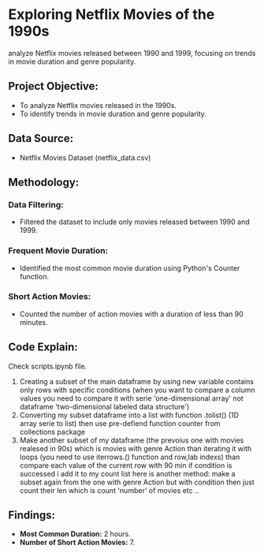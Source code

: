 # Exploring Netflix Movies of the 1990s
analyze Netflix movies released between 1990 and 1999, focusing on trends in movie duration and genre popularity.

## Project Objective:
- To analyze Netflix movies released in the 1990s.
- To identify trends in movie duration and genre popularity.

## Data Source:
- Netflix Movies Dataset (netflix_data.csv)

## Methodology:

### Data Filtering:
- Filtered the dataset to include only movies released between 1990 and 1999.

### Frequent Movie Duration:
- Identified the most common movie duration using Python's Counter function.

### Short Action Movies:
- Counted the number of action movies with a duration of less than 90 minutes.

## Code Explain:
Check scripts.ipynb file.
1. Creating a subset of the main dataframe by using new variable contains only rows with specific conditions (when you want to compare a column values you need to compare it with serie 'one-dimensional array' not dataframe 'two-dimensional labeled data structure')
2. Converting my subset dataframe into a list with function .tolist() (1D array serie to list) then use pre-defiend function counter from collections package
3. Make another subset of my dataframe (the prevoius one with movies realesed in 90s) which is movies with genre Action than iterating it with loops (you need to use iterrows.() function and row,lab indexs) than compare each value of the current row with 90 min if condition is successed i add it to my count list
here is another method:
make a subset again from the one with genre Action but with condition then just count their len which is count 'number' of movies etc ..


## Findings:
- **Most Common Duration:** 2 hours.
- **Number of Short Action Movies:** 7.
